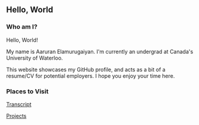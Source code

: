 ## Hello, World

### Who am I?

Hello, World!

My name is Aaruran Elamurugaiyan. I'm currently an undergrad at Canada's University of Waterloo.

This website showcases my GitHub profile, and acts as a bit of a resume/CV for potential employers.
I hope you enjoy your time here.

### Places to Visit

[Transcript](https://aarurane.github.io/transcript)


[Projects](https://aarurane.github.io/projects)



